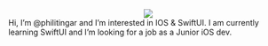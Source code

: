 <div id="header" align="center">
  <img src="https://media.giphy.com/media/LMcB8XospGZO8UQq87/giphy.gif"/>
</div>
<div id="header" align="center">
  <img src="https://komarev.com/ghpvc/?username=philitingar&style=flat-square&color=blue" alt=""/>
</div>
Hi, I’m @philitingar and I’m interested in IOS & SwiftUI. I am currently learning SwiftUI and I’m looking for a job as a Junior iOS dev.

<!---
philitingar/philitingar is a ✨ special ✨ repository because its `README.md` (this file) appears on your GitHub profile.
You can click the Preview link to take a look at your changes.
--->
